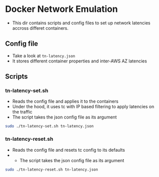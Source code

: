 # Docker Network Emulation

- This dir contains scripts and config files to set up network latencies accross differet containers.

## Config file
- Take a look at ```tn-latency.json```
- It stores different container properties and inter-AWS AZ latencies

## Scripts
### tn-latency-set.sh
- Reads the config file and applies it to the containers
- Under the hood, it uses tc with IP based filtering to apply latencies on the traffic
- The script takes the json config file as its argument
```bash
sudo ./tn-latency-set.sh tn-latency.json
```

### tn-latency-reset.sh
- Reads the config file and resets tc config to its defaults
- - The script takes the json config file as its argument
```bash
sudo ./tn-latency-reset.sh tn-latency.json
```
